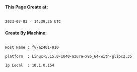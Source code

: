 
   
#### This Page Create at:

```bash

2023-07-03 - 14:39:35 UTC

```

#### Create By Machine:

```bash

Host Name : fv-az401-910

platform  : Linux-5.15.0-1040-azure-x86_64-with-glibc2.35

Ip Local  : 10.1.0.154

```

